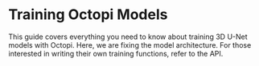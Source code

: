 # Training Octopi Models

This guide covers everything you need to know about training 3D U-Net models with Octopi. Here, we are fixing the model architecture. For those interested in writing their own training functions, refer to the API. 

